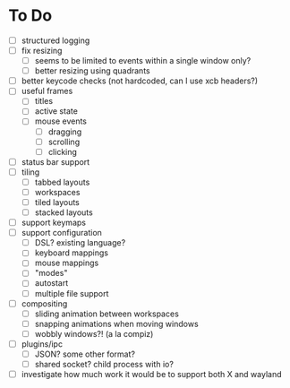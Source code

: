 # To Do

- [ ] structured logging
- [ ] fix resizing
  - [ ] seems to be limited to events within a single window only?
  - [ ] better resizing using quadrants
- [ ] better keycode checks (not hardcoded, can I use xcb headers?)
- [ ] useful frames
  - [ ] titles
  - [ ] active state
  - [ ] mouse events
    - [ ] dragging
    - [ ] scrolling
    - [ ] clicking
- [ ] status bar support
- [ ] tiling
  - [ ] tabbed layouts
  - [ ] workspaces
  - [ ] tiled layouts
  - [ ] stacked layouts
- [ ] support keymaps
- [ ] support configuration
  - [ ] DSL? existing language?
  - [ ] keyboard mappings
  - [ ] mouse mappings
  - [ ] "modes"
  - [ ] autostart
  - [ ] multiple file support
- [ ] compositing
  - [ ] sliding animation between workspaces
  - [ ] snapping animations when moving windows
  - [ ] wobbly windows?! (a la compiz)
- [ ] plugins/ipc
  - [ ] JSON? some other format?
  - [ ] shared socket? child process with io?
- [ ] investigate how much work it would be to support both X and wayland
